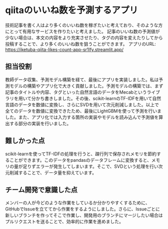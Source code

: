 # qiitaのいいね数を予測するアプリ
技術記事を書く人はより多くのいいね数を稼ぎたいと考えており、そのような方にとって有用なサービスを作りたいと考えました。
記事のいいね数の予測値が少ない場合は、本文の内容をより充実させたり、タグの内容を変えたりしてから投稿することで、より多くのいいね数を狙うことができます。
アプリのURL: https://iketuba-qiita-likes-count-app-sr1lfy.streamlit.app/

## 担当役割
教師データ収集、予測モデル構築を経て、最後にアプリを実装しました。私は予測モデルの構築やアプリ化で大きく貢献しました。予測モデルの構築では、まず記事のタイトルや内容、タグといった自然言語のデータをMecabというライブラリを用いて分かち書きしました。その後、scikit-learnのTF-IDFを用いて自然言語のデータを数値に変換し、さらにSVDを用いて次元削減しました。以上で全てのデータを数値に変換できたため、最後にLightGBMを使って予測を行いました。また、アプリ化では入力する箇所の実装やモデルを読み込んで予測値を算出する部分の実装を行いました。

## 難しかった点
scikit-learnを使ってTF-IDFの処理を行うと、疎行列で保存されメモリを節約することができます。このデータをpandasのデータフレームに変換すると、メモリの量が足りずエラーが発生してしまいます。そこで、SVDという処理を行い次元削減することで、データ量を抑えています。

## チーム開発で意識した点
メンバーの人が今どのような作業をしているか分かりやすくするために、GitHubでIssueを立ててから作業をするようにしました。さらに、Issueごとに新しいブランチを作ってそこで作業し、開発用のブランチにマージしたい場合はプルリクエストを送ることで、効率的に作業を進めました。
